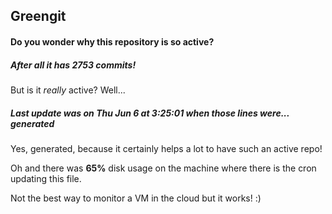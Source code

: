 ## Greengit

#### Do you wonder why this repository is so active?

##### After all it has 2753 commits!

But is it *really* active? Well...

##### Last update was on Thu Jun 6 at 3:25:01 when those lines were... generated

Yes, generated, because it certainly helps a lot to have such an active repo!

Oh and there was **65%** disk usage on the machine
where there is the cron updating this file.

Not the best way to monitor a VM in the cloud but it works! :)
